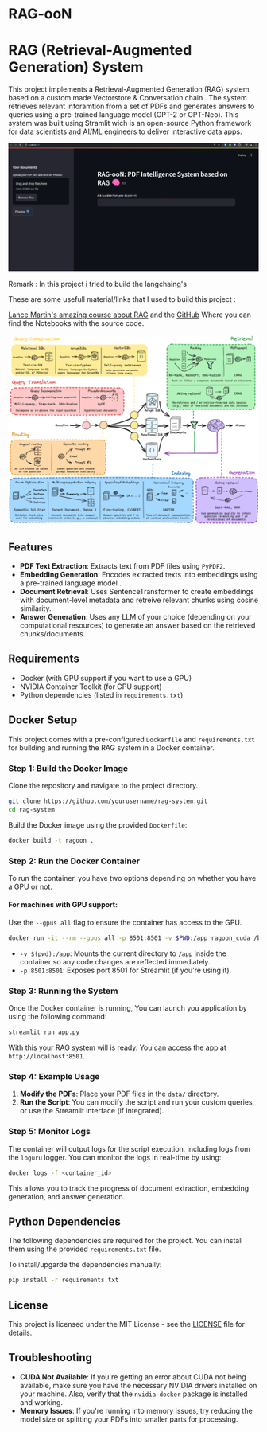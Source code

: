 # RAG-ooN


# RAG (Retrieval-Augmented Generation) System

This project implements a Retrieval-Augmented Generation (RAG) system based on a custom made Vectorstore & Conversation chain . The system retrieves relevant inforamtion from a set of PDFs and generates answers to queries using a pre-trained language model (GPT-2 or GPT-Neo).
This system was built using Stramlit wich is an open-source Python framework for data scientists and AI/ML engineers to deliver interactive data apps.

![rag_detail_v2](assets/interface.png)

Remark : In this project i tried to build the langchaing's 

These are some usefull material/links that I used to build this project :

[Lance Martin's amazing course about RAG](https://www.youtube.com/watch?v=sVcwVQRHIc8) and the [GitHub](https://github.com/langchain-ai/rag-from-scratch?tab=readme-ov-file) Where you can find the Notebooks with the source code.

![rag_detail_v2](assets/302837092-54a2d76c-b07e-49e7-b4ce-fc45667360a1.png)

## Features

- **PDF Text Extraction**: Extracts text from PDF files using `PyPDF2`.
- **Embedding Generation**: Encodes extracted texts into embeddings using a pre-trained language model .
- **Document Retrieval**: Uses SentenceTransformer to create embeddings with document-level metadata and retreive relevant chunks using cosine similarity.
- **Answer Generation**: Uses any LLM of your choice (depending on your computational resources) to generate an answer based on the retrieved chunks/documents.

## Requirements

- Docker (with GPU support if you want to use a GPU)
- NVIDIA Container Toolkit (for GPU support)
- Python dependencies (listed in `requirements.txt`)

## Docker Setup

This project comes with a pre-configured `Dockerfile` and `requirements.txt` for building and running the RAG system in a Docker container.

### Step 1: Build the Docker Image

Clone the repository and navigate to the project directory.

```bash
git clone https://github.com/yourusername/rag-system.git
cd rag-system
```

Build the Docker image using the provided `Dockerfile`:

```bash
docker build -t ragoon .
```

### Step 2: Run the Docker Container

To run the container, you have two options depending on whether you have a GPU or not.

#### For machines with GPU support:

Use the `--gpus all` flag to ensure the container has access to the GPU.

```bash
docker run -it --rm --gpus all -p 8501:8501 -v $PWD:/app ragoon_cuda /bin/bash
```

- `-v $(pwd):/app`: Mounts the current directory to `/app` inside the container so any code changes are reflected immediately.
- `-p 8501:8501`: Exposes port 8501 for Streamlit (if you're using it).

### Step 3: Running the System

Once the Docker container is running, You can launch you application by using the following command: 
```bash
streamlit run app.py
```

With this your RAG system will is ready. You can access the app at `http://localhost:8501`.

### Step 4: Example Usage

1. **Modify the PDFs**: Place your PDF files in the `data/` directory.
2. **Run the Script**: You can modify the script and run your custom queries, or use the Streamlit interface (if integrated).

### Step 5: Monitor Logs

The container will output logs for the script execution, including logs from the `loguru` logger. You can monitor the logs in real-time by using:

```bash
docker logs -f <container_id>
```

This allows you to track the progress of document extraction, embedding generation, and answer generation.

## Python Dependencies

The following dependencies are required for the project. You can install them using the provided `requirements.txt` file.

To install/upgarde the dependencies manually:

```bash
pip install -r requirements.txt
```

## License

This project is licensed under the MIT License - see the [LICENSE](LICENSE) file for details.

## Troubleshooting

- **CUDA Not Available**: If you're getting an error about CUDA not being available, make sure you have the necessary NVIDIA drivers installed on your machine. Also, verify that the `nvidia-docker` package is installed and working.
- **Memory Issues**: If you're running into memory issues, try reducing the model size or splitting your PDFs into smaller parts for processing.
